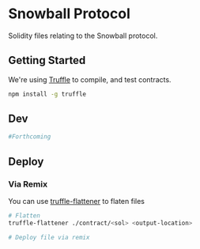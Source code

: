 # Snowball Protocol

Solidity files relating to the Snowball protocol.

## Getting Started

We're using [Truffle](https://www.trufflesuite.com/) to compile, and test contracts.

```bash
npm install -g truffle
```

## Dev

```bash
#Forthcoming
```

## Deploy

### Via Remix

You can use [truffle-flattener](https://www.npmjs.com/package/truffle-flattener) to flaten files

```bash
# Flatten
truffle-flattener ./contract/<sol> <output-location>

# Deploy file via remix
```
